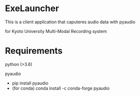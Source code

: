 # ExeLauncher

This is a client application that caputeres audio data with pyaudio

for Kyoto University Multi-Modal Recording system

# Requirements

python (>3.6)

pyaudio
- pip install pyaudio
- (for conda) conda install -c conda-forge pyaudio
